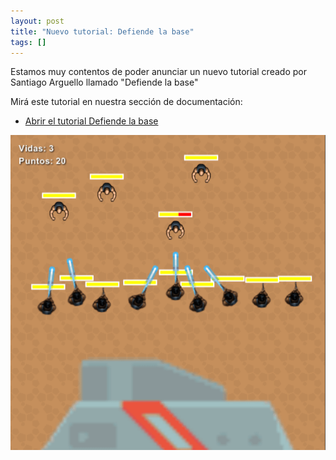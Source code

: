 ```yaml
---
layout: post
title: "Nuevo tutorial: Defiende la base"
tags: []
---
```


Estamos muy contentos de poder anunciar un nuevo tutorial
creado por Santiago Arguello llamado "Defiende la base"

Mirá este tutorial en nuestra sección de
documentación:

- [Abrir el tutorial Defiende la base](/tutoriales/defiende-la-base/)

![](/assets/noticias/defiende-la-base.png)
